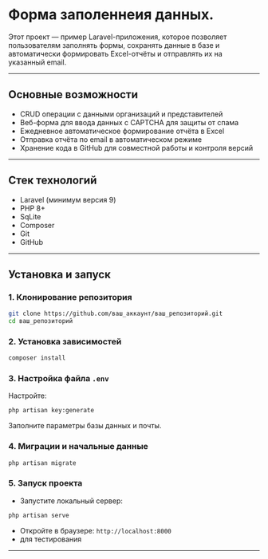 # Форма заполеннеия данных.

Этот проект — пример Laravel-приложения, которое позволяет пользователям заполнять формы, сохранять данные в базе и автоматически  формировать Excel-отчёты и отправлять их на указанный email.

---

## Основные возможности

- CRUD операции с данными организаций и представителей
- Веб-форма для ввода данных с CAPTCHA для защиты от спама
- Ежедневное автоматическое формирование отчёта в Excel
- Отправка отчёта по email в автоматическом режиме
- Хранение кода в GitHub для совместной работы и контроля версий

---

## Стек технологий

- Laravel (минимум версия 9)
- PHP 8+
- SqLite
- Composer
- Git 
- GitHub 

---

## Установка и запуск

### 1. Клонирование репозитория

```bash
git clone https://github.com/ваш_аккаунт/ваш_репозиторий.git
cd ваш_репозиторий
```

### 2. Установка зависимостей

```bash
composer install
```

### 3. Настройка файла `.env`

Настройте:

```bash
php artisan key:generate
```

Заполните параметры базы данных и почты.

### 4. Миграции и начальные данные

```bash
php artisan migrate
```


### 5. Запуск проекта

- Запустите локальный сервер:

```bash
php artisan serve
```

- Откройте в браузере: `http://localhost:8000`
- для тестирования

---

